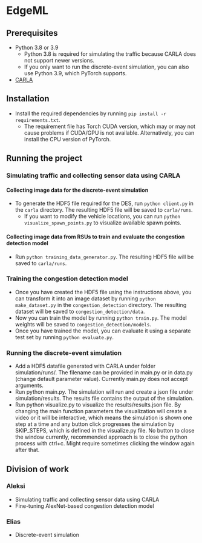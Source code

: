 # EdgeML

## Prerequisites

- Python 3.8 or 3.9
  - Python 3.8 is required for simulating the traffic because CARLA does not support newer versions.
  - If you only want to run the discrete-event simulation, you can also use Python 3.9, which PyTorch supports.
- [CARLA](https://carla.org/)

## Installation

- Install the required dependencies by running `pip install -r requirements.txt`.
  - The requirement file has Torch CUDA version, which may or may not cause problems if CUDA/GPU is not available. Alternatively, you can install the CPU version of PyTorch.

## Running the project

### Simulating traffic and collecting sensor data using CARLA

#### Collecting image data for the discrete-event simulation

- To generate the HDF5 file required for the DES, run `python client.py` in the `carla` directory. The resulting HDF5 file will be saved to `carla/runs`.
  - If you want to modify the vehicle locations, you can run `python visualize_spawn_points.py` to visualize available spawn points.

#### Collecting image data from RSUs to train and evaluate the congestion detection model

- Run `python training_data_generator.py`. The resulting HDF5 file will be saved to `carla/runs`.

### Training the congestion detection model

- Once you have created the HDF5 file using the instructions above, you can transform it into an image dataset by running `python make_dataset.py` in the `congestion_detection` directory. The resulting dataset will be saved to `congestion_detection/data`.
- Now you can train the model by running `python train.py`. The model weights will be saved to `congestion_detection/models`.
- Once you have trained the model, you can evaluate it using a separate test set by running `python evaluate.py`.

### Running the discrete-event simulation

- Add a HDF5 datafile generated with CARLA under folder simulation/runs/. The filename can be provided in main.py or in data.py (change default parameter value). Currently main.py does not accept arguments.
- Run python main.py. The simulation will run and create a json file under simulation/results. The results file contains the output of the simulation.
- Run python visualize.py to visualize the results/results.json file. By changing the main function parameters the visualization will create a video or it will be interactive, which means the simulation is shown one step at a time and any button click progresses the simulation by SKIP_STEPS, which is defined in the visualize.py file. No button to close the window currently, recommended approach is to close the python process with ctrl+c. Might require sometimes clicking the window again after that.

## Division of work

### Aleksi

- Simulating traffic and collecting sensor data using CARLA
- Fine-tuning AlexNet-based congestion detection model

### Elias

- Discrete-event simulation